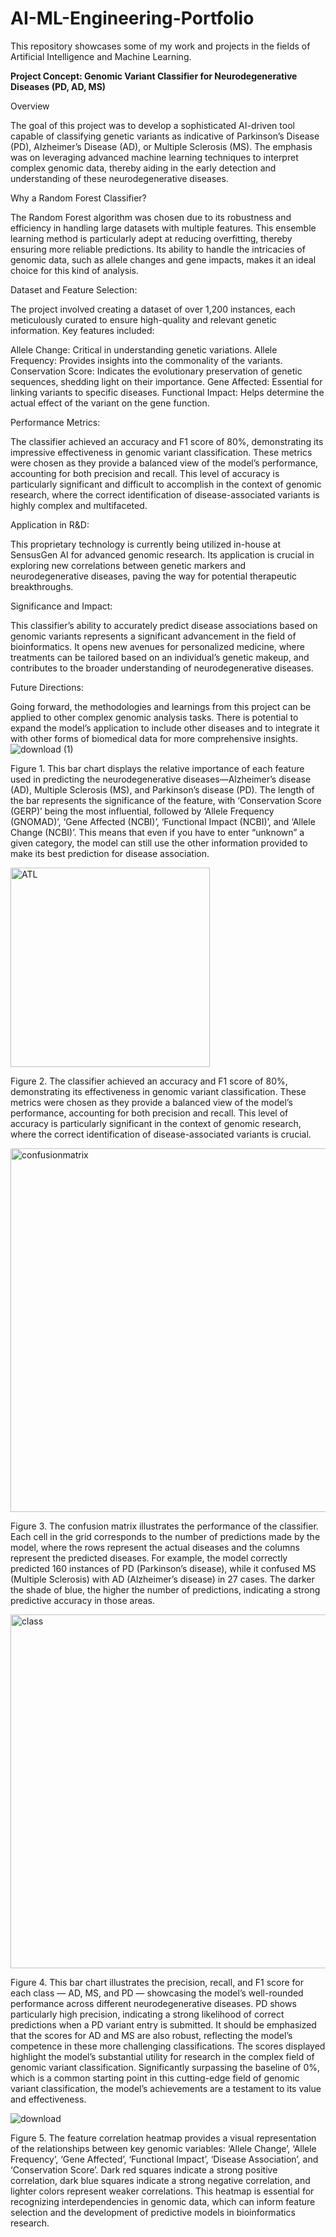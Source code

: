 # AI-ML-Engineering-Portfolio
This repository showcases some of my work and projects in the fields of Artificial Intelligence and Machine Learning.

**Project Concept: Genomic Variant Classifier for Neurodegenerative Diseases (PD, AD, MS)**

Overview

The goal of this project was to develop a sophisticated AI-driven tool capable of classifying genetic variants as indicative of Parkinson’s Disease (PD), Alzheimer’s Disease (AD), or Multiple Sclerosis (MS). The emphasis was on leveraging advanced machine learning techniques to interpret complex genomic data, thereby aiding in the early detection and understanding of these neurodegenerative diseases. 

Why a Random Forest Classifier? 

The Random Forest algorithm was chosen due to its robustness and efficiency in handling large datasets with multiple features. This ensemble learning method is particularly adept at reducing overfitting, thereby ensuring more reliable predictions. Its ability to handle the intricacies of genomic data, such as allele changes and gene impacts, makes it an ideal choice for this kind of analysis. 

Dataset and Feature Selection:

The project involved creating a dataset of over 1,200 instances, each meticulously curated to ensure high-quality and relevant genetic information. Key features included: 

Allele Change: Critical in understanding genetic variations. 
Allele Frequency: Provides insights into the commonality of the variants. 
Conservation Score: Indicates the evolutionary preservation of genetic sequences, shedding light on their importance. 
Gene Affected: Essential for linking variants to specific diseases. 
Functional Impact: Helps determine the actual effect of the variant on the gene function. 

Performance Metrics: 

The classifier achieved an accuracy and F1 score of 80%, demonstrating its impressive effectiveness in genomic variant classification. These metrics were chosen as they provide a balanced view of the model’s performance, accounting for both precision and recall. This level of accuracy is particularly significant and difficult to accomplish in the context of genomic research, where the correct identification of disease-associated variants is highly complex and multifaceted. 

Application in R&D: 

This proprietary technology is currently being utilized in-house at SensusGen AI for advanced genomic research. Its application is crucial in exploring new correlations between genetic markers and neurodegenerative diseases, paving the way for potential therapeutic breakthroughs. 

Significance and Impact: 

This classifier’s ability to accurately predict disease associations based on genomic variants represents a significant advancement in the field of bioinformatics. It opens new avenues for personalized medicine, where treatments can be tailored based on an individual’s genetic makeup, and contributes to the broader understanding of neurodegenerative diseases. 

Future Directions: 

Going forward, the methodologies and learnings from this project can be applied to other complex genomic analysis tasks. There is potential to expand the model’s application to include other diseases and to integrate it with other forms of biomedical data for more comprehensive insights.  ![download (1)](https://github.com/andrewalbertand/AI-ML-Engineering-Portfolio/assets/71141011/451c4b91-d09b-4117-9288-ded591ad3714)

Figure 1. This bar chart displays the relative importance of each feature used in predicting the neurodegenerative diseases—Alzheimer’s disease (AD), Multiple Sclerosis (MS), and Parkinson’s disease (PD). The length of the bar represents the significance of the feature, with ‘Conservation Score (GERP)’ being the most influential, followed by ‘Allele Frequency (GNOMAD)’, ‘Gene Affected (NCBI)’, ‘Functional Impact (NCBI)’, and ‘Allele Change (NCBI)’. This means that even if you have to enter “unknown” a given category, the model can still use the other information provided to make its best prediction for disease association.

<img width="319" alt="ATL" src="https://github.com/andrewalbertand/AI-ML-Engineering-Portfolio/assets/71141011/5cc200d6-28f1-451a-8a12-3dd9a90acefe">

Figure 2. The classifier achieved an accuracy and F1 score of 80%, demonstrating its effectiveness in genomic variant classification. These metrics were chosen as they provide a balanced view of the model’s performance, accounting for both precision and recall. This level of accuracy is particularly significant in the context of genomic research, where the correct identification of disease-associated variants is crucial. 

<img width="582" alt="confusionmatrix" src="https://github.com/andrewalbertand/AI-ML-Engineering-Portfolio/assets/71141011/d3126f69-594f-48b1-b2d9-761b47dac473">

Figure 3. The confusion matrix illustrates the performance of the classifier. Each cell in the grid corresponds to the number of predictions made by the model, where the rows represent the actual diseases and the columns represent the predicted diseases. For example, the model correctly predicted 160 instances of PD (Parkinson’s disease), while it confused MS (Multiple Sclerosis) with AD (Alzheimer’s disease) in 27 cases. The darker the shade of blue, the higher the number of predictions, indicating a strong predictive accuracy in those areas. 

<img width="566" alt="class" src="https://github.com/andrewalbertand/AI-ML-Engineering-Portfolio/assets/71141011/58a0d87f-5d3b-4d32-95fc-74a8c8b171d3">

Figure 4. This bar chart illustrates the precision, recall, and F1 score for each class — AD, MS, and PD — showcasing the model’s well-rounded performance across different neurodegenerative diseases. PD shows particularly high precision, indicating a strong likelihood of correct predictions when a PD variant entry is submitted. It should be emphasized that the scores for AD and MS are also robust, reflecting the model’s competence in these more challenging classifications. The scores displayed highlight the model’s substantial utility for research in the complex field of genomic variant classification. Significantly surpassing the baseline of 0%, which is a common starting point in this cutting-edge field of genomic variant classification, the model’s achievements are a testament to its value and effectiveness.

![download](https://github.com/andrewalbertand/AI-ML-Engineering-Portfolio/assets/71141011/3c87d808-4dbd-466a-865f-83fbefba191f)

Figure 5. The feature correlation heatmap provides a visual representation of the relationships between key genomic variables: ‘Allele Change’, ‘Allele Frequency’, ‘Gene Affected’, ‘Functional Impact’, ‘Disease Association’, and ‘Conservation Score’. Dark red squares indicate a strong positive correlation, dark blue squares indicate a strong negative correlation, and lighter colors represent weaker correlations. This heatmap is essential for recognizing interdependencies in genomic data, which can inform feature selection and the development of predictive models in bioinformatics research. 
